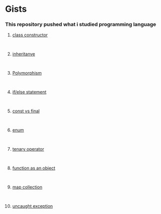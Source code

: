 # Gists
<h3> This repository pushed what i studied programming language </h3>

1. [class constructor](https://gist.github.com/ordem-yoo/e5f024d6064320bc6390c908bce8f7ae)
<br>

2. [inheritanve](https://gist.github.com/ordem-yoo/57f6dac04fc5b30a4823762bd4b99cd2)
<br>

3. [Polymorphism](https://gist.github.com/ordem-yoo/7ee19932a68e3b9b98bded661b0c4d6f)
<br>

4. [if/else statement](https://gist.github.com/ordem-yoo/993f10ffed8313b5d4d21a7742e07e3c)
<br>

5. [const vs final](https://gist.github.com/ordem-yoo/321f61248092bdceb9f9c82b0c182742)
<br>

6. [enum](https://gist.github.com/ordem-yoo/321f61248092bdceb9f9c82b0c182742)
<br>

7. [tenary operator](https://gist.github.com/ordem-yoo/af76ba0d92c44b4cd6b9c60355a9e858)
<br>

8. [function as an object](https://gist.github.com/ordem-yoo/68cd3132cc4fce18ac11b22588d2070c)
<br>

9. [map collection](https://gist.github.com/ordem-yoo/68cd3132cc4fce18ac11b22588d2070c)
<br>

10. [uncaught exception](https://gist.github.com/ordem-yoo/68cd3132cc4fce18ac11b22588d2070c)
<br>
